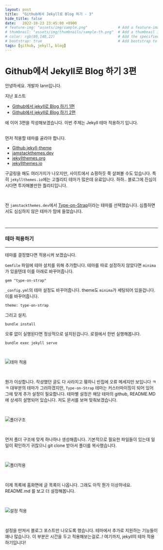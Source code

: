 ```yaml
---
layout: post
title:  "Github에서 Jekyll로 Blog 하기 - 3"
hide_title: false
date:   2022-10-23 23:45:00 +0900
# feature-img: "assets/img/sample.png"              # Add a feature-image to the post
# thumbnail: "assets/img/thumbnails/sample-th.png"  # Add a thumbnail image on blog view
# color: rgb(80,140,22)                             # Add the specified color as feature image, and change link colors in post
# bootstrap: true                                   # Add bootstrap to the page
tags: [github, jekyll, blog]
---
```


Github에서 Jekyll로 Blog 하기 3편
=

안녕하세요. 개발자 Iann입니다.

지난 포스트
- [Github에서 jekyll로 Blog 하기 1편][github-jekyll-blog-1]
- [Github에서 jekyll로 Blog 하기 2편][github-jekyll-blog-2]

에 이어 3편을 작성해보겠습니다. 이번 주제는 Jekyll 테마 적용하기 입니다.

<br>
먼저 적용할 테마를 골라야 합니다.

- [Github jekyll-theme][github-jekyll-theme]
- [jamstackthemes.dev][jamstackthemes.dev]
- [jekyllthemes.org][jekyllthemes.org]
- [jekyllthemes.io][jekyllthemes.io]

구글링을 해도 여러가지가 나오지만, 사이트에서 쇼핑하듯 쭉 살펴볼 수도 있습니다. 특히 `jekyllthemes.io`에는 고퀄리티 테마가 많은데 유료입니다. 하하.. 블로그에 진심이시다면 투자해볼만한 퀄리티입니다.

<br>

전 `jamstackthemes.dev`에서 [Type-on-Strap][type-on-strap]이라는 테마를 선택했습니다. 심플하면서도 심심하지 않은 테마가 맘에 들었습니다.

<br>

---
### 테마 적용하기
---

테마를 결정했다면 적용시켜 보겠습니다.


`Gemfile` 파일에 테마 설치를 위해 추가합니다. 테마를 따로 설정하지 않았다면 `minima`가 있을텐데 이를 아래로 바꾸어줍니다.
```
gem "type-on-strap"
```
`_config.yml`의 테마 설정도 바꾸어줍니다. theme도 `minima`가 세팅되어 있을겁니다. 이를 바꾸어줍니다.
```
theme: type-on-strap
```
그리고 설치.
```
bundle install
```
오류 없이 실행된다면 정상적으로 설치된겁니다. 로컬에서 한번 실행해봅니다.
```
bundle exec jekyll serve
```

<br>

![테마 적용](/assets/images/2022/10/apply_jekyll_theme_1.png)

<br>

뭔가 이상합니다. 작성했던 글도 다 사라지고 휑하니 빈집에 오류 메세지만 보입니다 ㅋㅋ
대부분의 테마가 그러하겠지만, `Type-on-Strap` 테마는 커스터마이징이 되어 있어 그에 맞게 추가 설정이 필요합니다.
테마별 설정은 해당 테마의 github, README.MD에 상세히 설명되어 있습니다. 저도 문서를 보며 맞춰보겠습니다.

<br>

![폴더구조](/assets/images/2022/10/apply_jekyll_theme_2.png)

<br>

먼저 폴더 구조에 맞게 하나하나 생성해줍니다. 기본적으로 필요한 파일들이 있는데 일일이 확인하기 귀찮으니 git clone 받아서 폴더를 복사했습니다.

<br>

![폴더적용](/assets/images/2022/10/apply_jekyll_theme_3.png)

<br>

이제 목록에 홈화면에 글 목록이 나옵니다. 그래도 아직 뭔가 이상하네요. README.md 를 보고 더 설정해봅니다.

<br>

![설정 적용](/assets/images/2022/10/apply_jekyll_theme_4.png)

<br>

설정을 만져서 블로그 포스트만 나오도록 했습니다. 테마에서 추가로 지원하는 기능들이 꽤나 많습니다. 이 부분은 시간을 두고 적용해보는걸로..! 여기까지, jekyll의 테마 적용하기입니다!



[github-jekyll-blog-1]: https://dev-iann.github.io/github/blog/2022/10/10/start-blog-with-github-and-jekyll-1.html{:target="_blank"}
[github-jekyll-blog-2]: https://dev-iann.github.io/github/blog/2022/10/15/start-blog-with-github-and-jekyll-2.html{:target="_blank"}
[github-jekyll-theme]: https://github.com/topics/jekyll-theme{:target="_blank"}
[jamstackthemes.dev]: https://jamstackthemes.dev/ssg/jekyll/{:target="_blank"}
[jekyllthemes.org]: http://jekyllthemes.org/{:target="_blank"}
[jekyllthemes.io]: https://jekyllthemes.io/{:target="_blank"}
[type-on-strap]: https://github.com/sylhare/Type-on-Strap{:target="_blank"}